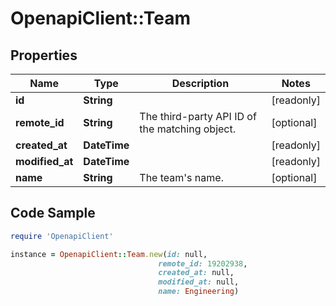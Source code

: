 # OpenapiClient::Team

## Properties

Name | Type | Description | Notes
------------ | ------------- | ------------- | -------------
**id** | **String** |  | [readonly] 
**remote_id** | **String** | The third-party API ID of the matching object. | [optional] 
**created_at** | **DateTime** |  | [readonly] 
**modified_at** | **DateTime** |  | [readonly] 
**name** | **String** | The team&#39;s name. | [optional] 

## Code Sample

```ruby
require 'OpenapiClient'

instance = OpenapiClient::Team.new(id: null,
                                 remote_id: 19202938,
                                 created_at: null,
                                 modified_at: null,
                                 name: Engineering)
```


